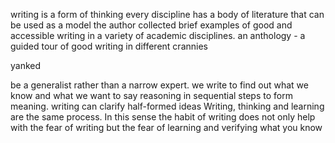 
writing is a form of thinking 
every discipline has a body of literature that can be used as a model
the author collected brief examples of good and accessible writing in a variety of academic disciplines.
an anthology - a guided tour of good writing in different crannies



yanked

be a generalist rather than a narrow expert.
we write to find out what we know and what we want to say
reasoning in sequential steps to form meaning.
writing can clarify half-formed ideas
Writing, thinking and learning are the same process.
In this sense the habit of writing does not only help with the fear of writing but the fear of learning and verifying what you know

